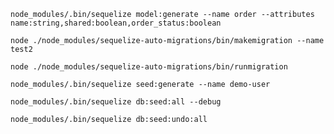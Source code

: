 ```node_modules/.bin/sequelize model:generate --name order --attributes name:string,shared:boolean,order_status:boolean```



```node ./node_modules/sequelize-auto-migrations/bin/makemigration --name  test2```



```node ./node_modules/sequelize-auto-migrations/bin/runmigration```


```node_modules/.bin/sequelize seed:generate --name demo-user```


```node_modules/.bin/sequelize db:seed:all --debug```


```node_modules/.bin/sequelize db:seed:undo:all```